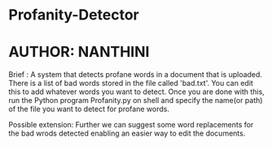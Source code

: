 # Profanity-Detector
# AUTHOR: NANTHINI
Brief : A system that detects profane words in a document that is uploaded. There is a list of bad words stored in the file called 'bad.txt'. You can edit this to add whatever words you want to detect. Once you are done with this, run the Python program Profanity.py on shell and specify the name(or path) of the file you want to detect for profane words.

Possible extension: Further we can suggest some word replacements for the bad wrods detected enabling an easier way to edit the documents.
